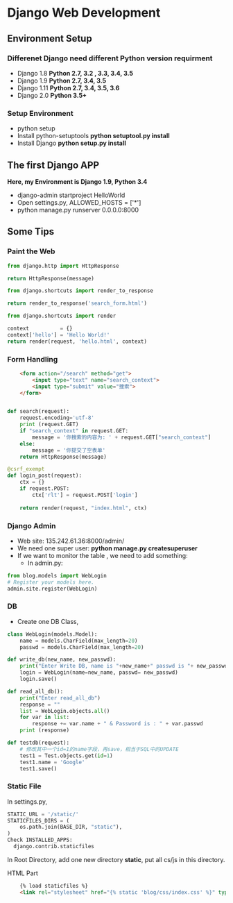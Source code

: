 # Django Web Development
## Environment Setup
### Differenet Django need different Python version requirment
- Django 1.8  **Python 2.7, 3.2 , 3.3, 3.4, 3.5**
- Django 1.9  **Python 2.7, 3.4, 3.5**
- Django 1.11 **Python 2.7, 3.4, 3.5, 3.6**
- Django 2.0  **Python 3.5+**


### Setup Environment
- python setup
- Install python-setuptools **python setuptool.py install**
- Install Django **python setup.py install** 

## The first Django APP
**Here, my Environment is Django 1.9, Python 3.4**

- django-admin startproject HelloWorld
- Open settings.py, ALLOWED_HOSTS = ['*']
- python manage.py runserver 0.0.0.0:8000

## Some Tips
### Paint the Web
```python
from django.http import HttpResponse

return HttpResponse(message)
```

```python
from django.shortcuts import render_to_response

return render_to_response('search_form.html')
```

```python
from django.shortcuts import render

context          = {}
context['hello'] = 'Hello World!'
return render(request, 'hello.html', context)
```


### Form Handling

```html
    <form action="/search" method="get">
        <input type="text" name="search_context">
        <input type="submit" value="搜索">
    </form>    
```

```python

def search(request):  
    request.encoding='utf-8'
    print (request.GET)
    if "search_context" in request.GET:
        message = '你搜索的内容为: ' + request.GET["search_context"]
    else:
        message = '你提交了空表单'
    return HttpResponse(message)

```

```python
@csrf_exempt
def login_post(request):                                                                                             
    ctx = {}                                                                                                         
    if request.POST:                                                                                                 
        ctx['rlt'] = request.POST['login']                                                                           
                                                                                                                     
    return render(request, "index.html", ctx)                                                                        
```

### Django Admin
- Web site: 135.242.61.36:8000/admin/
- We need one super user:  **python manage.py createsuperuser**
- If we want to monitor the table , we need to add something:
  - In admin.py:
```Python
from blog.models import WebLogin                                                                                     
# Register your models here.                                                                                         
admin.site.register(WebLogin)  
```

### DB
- Create one DB Class, 
```Python
class WebLogin(models.Model):                                                                                        
    name = models.CharField(max_length=20)                                                                           
    passwd = models.CharField(max_length=20)    
```

```Python
def write_db(new_name, new_passwd):                                                                                  
    print("Enter Write DB, name is "+new_name+" passwd is "+ new_passwd )                                            
    login = WebLogin(name=new_name, passwd= new_passwd)                                                              
    login.save()     
```
```Python
def read_all_db():                                                                                                   
    print("Enter read_all_db")                                                                                       
    response = ""                                                                                                    
    list = WebLogin.objects.all()                                                                                    
    for var in list:                                                                                                 
        response += var.name + " & Password is : " + var.passwd                                                      
    print (response)  
```

```Python
def testdb(request):
    # 修改其中一个id=1的name字段，再save，相当于SQL中的UPDATE
    test1 = Test.objects.get(id=1)
    test1.name = 'Google'
    test1.save()
```

### Static File
In settings.py,
```Python
STATIC_URL = '/static/'
STATICFILES_DIRS = (                                                                                                 
    os.path.join(BASE_DIR, "static"),                                                                                
)
Check INSTALLED_APPS:
  django.contrib.staticfiles
```
In Root Directory, add one new directory **static**, put all cs/js in this directory.

HTML Part
```html
    {% load staticfiles %}                                                                                           
    <link rel="stylesheet" href="{% static 'blog/css/index.css' %}" type="text/css"/>    
```

